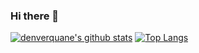 ### Hi there 👋

<!--
**livioavalle/livioavalle** is a ✨ _special_ ✨ repository because its `README.md` (this file) appears on your GitHub profile.

Here are some ideas to get you started:

- 🔭 I’m currently working on ...
- 🌱 I’m currently learning ...
- 👯 I’m looking to collaborate on ...
- 🤔 I’m looking for help with ...
- 💬 Ask me about ...
- 📫 How to reach me: ...
- 😄 Pronouns: ...
- ⚡ Fun fact: ...
-->

[![denverquane's github stats](https://github-readme-stats.vercel.app/api?username=livioavalle&count_private=true&show_icons=true&theme=tokyonight&include_all_commits=true)](https://github.com/livioavalle) 
[![Top Langs](https://github-readme-stats.vercel.app/api/top-langs/?username=livioavalle&langs_count=10)](https://github.com/anuraghazra/github-readme-stats)
